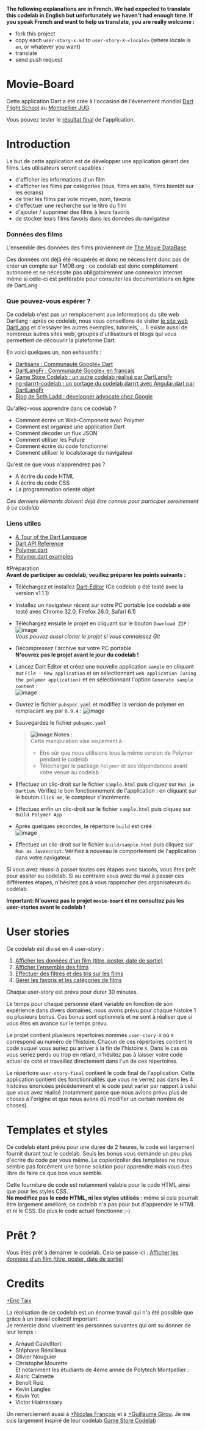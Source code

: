 **The following explanations are in French. We had expected to translate this codelab in English but unfortunately we haven't had enough time. If you speak French and want to help us translate, you are really welcome :**  
- fork this project  
- copy each `user-story-x.md` to `user-story-X-<locale>` (where locale is `en`, or whatever you want)  
- translate  
- send push request 
  
# Movie-Board


Cette application Dart a été crée à l'occasion de l'évenement mondial [Dart Flight School](https://www.dartlang.org/events/2014/flight-school/) au [Montpellier JUG](http://www.jug-montpellier.org).  

Vous pouvez tester le [résultat final](http://eric-taix.github.io/movie-board/) de l'application.

# Introduction


Le but de cette application est de développer une application gérant des films. Les utilisateurs seront capables :  
-  d'afficher les informations d'un film  
-  d'afficher les films par catégories (tous, films en salle, films bientôt sur les écrans)  
-  de trier les films par vote moyen, nom, favoris  
-  d'effectuer une recherche sur le titre du film  
-  d'ajouter / supprimer des films à leurs favoris  
-  de stocker leurs films favoris dans les données du navigateur  

### Données des films
L'ensemble des données des films proviennent de [The Movie DataBase](http://www.themoviedb.org/)
  
Ces données ont déjà été récupérés et donc ne nécessitent donc pas de créer un compte sur TMDB.org : ce codelab est donc complétement autonome et ne nécessite pas obligatoirement une connexion internet même si celle-ci est préférable pour consulter les documentations en ligne de DartLang.

### Que pouvez-vous espérer ?


Ce codelab n'est pas un remplacement aux informations du site web Dartlang : après ce codelab, nous vous conseillons de visiter [le site web DartLang](https://www.dartlang.org/) et d'essayer les autres exemples, tutoriels, ... Il existe aussi de nombreux autres sites web, groupes d'utilisateurs et blogs qui vous permettent de découvrir la plateforme Dart.  
  
En voici quelques un, non exhaustifs :  
- [Dartisans : Communauté Google+ Dart](https://plus.google.com/u/0/communities/114566943291919232850)  
- [DartLangFr : Communauté Google+ en francais](https://plus.google.com/u/0/communities/104813951711720144450)  
- [Game Store Codelab : un autre codelab réalisé par DartLangFr](https://github.com/dartlangfr/game-store-codelab)  
- [ng-darrrt-codelab : un portage du codelab darrrt avec Angular.dart par DartLangFr](https://github.com/dartlangfr/ng-darrrt-codelab)  
- [Blog de Seth Ladd : developper advocate chez Google](http://blog.sethladd.com/)

  
Qu'allez-vous apprendre dans ce codelab ?
  
*   Comment écrire un Web-Component avec Polymer  
*   Comment est organisé une application Dart  
*   Comment décoder un flux JSON    
*   Comment utiliser les Fufure    
*   Comment écrire du code fonctionnel    
*   Comment utiliser le localstorage du navigateur  
  
Qu'est ce que vous n'apprendrez pas ?  
  
*   A écrire du code HTML    
*   A écrire du code CSS  
*   La programmation orienté objet

*Ces derniers éléments doivent déjà être connus pour participer sereinement à ce codelab*  

  
  
### Liens utiles
- [A Tour of the Dart Language][2]
- [Dart API Reference][3]
- [Polymer.dart][4]
- [Polymer.dart examples][5]
  
  
#Préparation  
**Avant de participer au codelab, veuillez préparer les points suivants :**  

  
* Téléchargez et installez [Dart-Editor](http://www.dartlang.org) (Ce codelab a été testé avec la version v1.1.1)   
 
* Installez un navigateur récent sur votre PC portable (ce codelab a été testé avec Chrome 32.0, Firefox 26.0, Safari 6.1)  
  
* Téléchargez ensuite le projet en cliquant sur le bouton `Download ZIP` :  
![image](docs/img/download.png)  
*Vous pouvez aussi cloner le projet si vous connaissez Git*  

* Décompressez l'archive sur votre PC portable  
  **N'ouvrez pas le projet avant le jour du codelab !**  

* Lancez Dart Editor et créez une nouvelle application `sample` en cliquant sur `File - New application` et en sélectionnant `web application (using the polymer application)` et en sélectionnant l'option `Generate sample content` :  
  ![image](docs/img/new_sample.png)
  
* Ouvrez le fichier `pubspec.yaml` et modifiez la version de polymer en remplacant `any` par `0.9.4`  :
  ![image](docs/img/polymer.0.9.4.png)  
  
* Sauvegardez le fichier `pubspec.yaml`
  
  > **![image](docs/img/explain.png) Notes :**  
  > Cette manipulation vise seulement à :  
  > - Etre sûr que nous utilisions tous la même version de Polymer pendant le codelab  
  > - Télécharger le package `Polymer` et ses dépendances avant votre venue au codelab  

* Effectuez un clic-droit sur le fichier `sample.html` puis cliquez sur `Run in Dartium`. Vérifiez le bon fonctionnement de l'application : en cliquant sur le bouton `Click me`, le compteur s'incrémente.

* Effectuez enfin un clic-droit sur le fichier `sample.html` puis cliquez sur `Build Polymer App`

* Après quelques secondes, le répertoire `build` est créé :  
  ![image](docs/img/build.png)

* Effectuez un clic-droit sur le fichier `build/sample.html` puis cliquez sur `Run as Javascript`. Vérifiez à nouveau le comportement de l'application dans votre navigateur.


Si vous avez réussi à passer toutes ces étapes avec succès, vous êtes prêt pour assiter au codelab.  Si au contraire vous avez du mal à passer ces différentes étapes, n'hésitez pas à vous rapprocher des organisateurs du codelab.

**Important: N'ouvrez pas le projet `movie-board` et ne consultez pas les user-stories avant le codelab !**  
  
# User stories
Ce codelab est divisé en 4 user-story :

1. [Afficher les données d'un film (titre, poster, date de sortie)](docs/user-story-1-1.md)
2. [Afficher l'ensemble des films](docs/user-story-2-1.md)
3. [Effectuer des filtres et des tris sur les films](docs/user-story-3-1.md)
4. [Gérer les favoris et les catégories de films](docs/user-story-4-1.md)

Chaque user-story est prévu pour durer 30 minutes.  
  
Le temps pour chaque personne étant variable en fonction de son expérience dans divers domaines, nous avons prévu pour chaque histoire 1 ou plusieurs bonus. Ces bonus sont optionnels et ne sont à réaliser que si vous êtes en avance sur le temps prévu.

Le projet contient plusieurs répertoires nommés `user-story-X` où `X` correspond au numéro de l'histoire. Chacun de ces répertoires contient le code auquel vous auriez pu arriver à la fin de l'histoire `X`. Dans le cas où vous seriez perdu ou trop en retard, n'hésitez pas à laisser votre code actuel de coté et travaillez directement dans l'un de ces répertoires.

Le répertoire `user-story-final` contient le code final de l'application. Cette application contient des fonctionnalités que vous ne verrez pas dans les 4 histoires énoncées précédemment et le code peut varier par rapport à celui que vous avez réalisé (notamment parce que nous avions prévu plus de choses à l'origine et que nous avons dû modifier un certain nombre de choses). 
  
# Templates et styles
Ce codelab étant prévu pour une durée de 2 heures, le code est largement fournit durant tout le codelab. Seuls les bonus vous demande un peu plus d'écrire du code par vous même. Le copier/coller des templates ne nous semble pas forcément une bonne solution pour apprendre mais vous êtes libre de faire ce que bon vous semble.  

Cette fourniture de code est notamment valable pour le code HTML ainsi que pour les styles CSS.  
**Ne modifiez pas le code HTML, ni les styles utilisés** : même si cela pourrait être largement amélioré, ce codelab n'a pas pour but d'apprendre le HTML et ni le CSS. De plus le code actuel fonctionne ;-)

# Prêt ?
Vous êtes prêt à démarrer le codelab. Cela se passe ici : [Afficher les données d'un film (titre, poster, date de sortie)](docs/user-story-1-1.md)
  
# Credits

[+Eric Taix](https://plus.google.com/u/0/+EricTaix)  

La réalisation de ce codelab est un énorme travail qui n'a été possible que grâce à un travail collectif important.  
Je remercie donc vivement les personnes suivantes qui ont su donner de leur temps :  
 - Arnaud Castelltort  
 - Stéphane Rémillieux  
 - Olivier Nouguier  
 - Christophe Mourette  
Et notamment les étudiants de 4ème année de Polytech Montpellier :   
 - Alaric Calmette  
 - Benoît Ruiz  
 - Kevin Langles  
 - Kevin Yot   
 - Victor Hiairrassary   
 
Un remerciement aussi à [+Nicolas François](https://plus.google.com/+NicolasFrancois) et à [+Guillaume Girou](https://plus.google.com/+GuillaumeGirou). Je me suis largement inspiré de leur codelab [Game Store Codelab](https://github.com/dartlangfr/game-store-codelab)  
  
  
[1]: https://www.dartlang.org/
[2]: https://www.dartlang.org/docs/dart-up-and-running/contents/ch02.html
[3]: http://api.dartlang.org/docs/channels/stable/latest/
[4]: https://www.dartlang.org/polymer-dart/
[5]: https://github.com/sethladd/dart-polymer-dart-examples/tree/master/web

 
